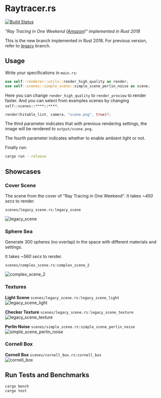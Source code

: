 # Raytracer.rs

[![Build Status](https://travis-ci.com/SkyZH/raytracer.rs.svg?branch=master)](https://travis-ci.com/SkyZH/raytracer.rs)

_"Ray Tracing in One Weekend ([Amazon](https://www.amazon.com/Ray-Tracing-Weekend-Minibooks-Book-ebook/dp/B01B5AODD8/))" implemented in Rust 2018_

This is the new branch implemented in Rust 2018. For previous version, refer to [legacy](https://github.com/SkyZH/raytracer.rs/tree/legacy) branch.

## Usage

Write your specifications in `main.rs`:    
```rust
use self::renderer::utils::render_high_quality as render;
use self::scenes::simple_scene::simple_scene_perlin_noise as scene;
```    
Here you can change `render_high_quality` to `render_preview` to render faster. And you can select from examples scenes by changing `self::scenes::****::****`.    

```rust
render(hitable_list, camera, "scene.png", true)?;
```    
The third parameter indicates that with previous rendering settings, the image will be rendered to `output/scene.png`. 

The fourth parameter indicates whether to enable ambient light or not.

Finally run:    
```bash
cargo run --release
```

## Showcases

### Cover Scene

The scene from the cover of "Ray Tracing in One Weekend". It takes *~450 secs* to render.

`scenes/legacy_scene.rs:legacy_scene`

![legacy_scene](https://user-images.githubusercontent.com/4198311/51119409-bcc3ae80-184d-11e9-8986-9ff48cf80e9d.png)

### Sphere Sea 

Generate 300 spheres (no overlap) in the space with different materials and settings.

It takes *~560 secs* to render.

`scenes/complex_scene.rs:complex_scene_2`

![complex_scene_2](https://user-images.githubusercontent.com/4198311/51087490-17e29c00-178f-11e9-88fc-996f642859d0.png)


### Textures

**Light Scene** `scenes/legacy_scene.rs:legacy_scene_light`    
![legacy_scene_light](https://user-images.githubusercontent.com/4198311/51253655-e9a4cc80-19d9-11e9-9ea4-ddec4e4208eb.png)

**Checker Texture** `scenes/legacy_scene.rs:legacy_scene_texture`    
![legacy_scene_texture](https://user-images.githubusercontent.com/4198311/51223750-1b884580-197e-11e9-93c8-f4c8779d1958.png)

**Perlin Noise** `scenes/simple_scene.rs:simple_scene_perlin_noise`    
![simple_scene_perlin_noise](https://user-images.githubusercontent.com/4198311/51226964-f9e28a80-198c-11e9-95ee-374e3598adc2.png)

### Cornell Box
**Cornell Box** `scenes/cornell_box.rs:cornell_box`    
![cornell_box](https://user-images.githubusercontent.com/4198311/51380265-4922e980-1b4c-11e9-85e2-1d5430a47b22.png)


## Run Tests and Benchmarks

```bash
cargo bench
cargo test
```